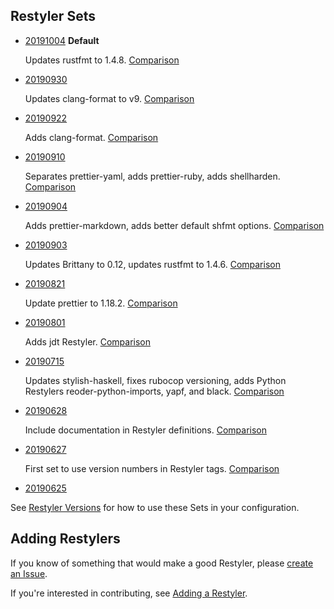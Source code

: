## Restyler Sets

- [20191004](https://github.com/restyled-io/restylers/blob/20191004/restylers.yaml) **Default**

  Updates rustfmt to 1.4.8. [Comparison](https://github.com/restyled-io/restylers/compare/20190930...20191004)

- [20190930](https://github.com/restyled-io/restylers/blob/20190930/restylers.yaml)

  Updates clang-format to v9. [Comparison](https://github.com/restyled-io/restylers/compare/20190922...20190930)

- [20190922](https://github.com/restyled-io/restylers/blob/20190922/restylers.yaml)

  Adds clang-format. [Comparison](https://github.com/restyled-io/restylers/compare/20190910...20190922)

- [20190910](https://github.com/restyled-io/restylers/blob/20190910/restylers.yaml)

  Separates prettier-yaml, adds prettier-ruby, adds shellharden. [Comparison](https://github.com/restyled-io/restylers/compare/20190904...20190910)

- [20190904](https://github.com/restyled-io/restylers/blob/20190904/restylers.yaml)

  Adds prettier-markdown, adds better default shfmt options. [Comparison](https://github.com/restyled-io/restylers/compare/20190903...20190904)

- [20190903](https://github.com/restyled-io/restylers/blob/20190903/restylers.yaml)

  Updates Brittany to 0.12, updates rustfmt to 1.4.6. [Comparison](https://github.com/restyled-io/restylers/compare/20190821...20190903)

- [20190821](https://github.com/restyled-io/restylers/blob/20190821/restylers.yaml)

  Update prettier to 1.18.2. [Comparison](https://github.com/restyled-io/restylers/compare/20190801...20190821)

- [20190801](https://github.com/restyled-io/restylers/blob/20190801/restylers.yaml)

  Adds jdt Restyler. [Comparison](https://github.com/restyled-io/restylers/compare/20190715...20190801)

- [20190715](https://github.com/restyled-io/restylers/blob/20190715/restylers.yaml)

  Updates stylish-haskell, fixes rubocop versioning, adds Python Restylers reoder-python-imports, yapf, and black. [Comparison](https://github.com/restyled-io/restylers/compare/20190628...20190715)

- [20190628](https://github.com/restyled-io/restylers/blob/20190628/restylers.yaml)

  Include documentation in Restyler definitions. [Comparison](https://github.com/restyled-io/restylers/compare/20190627...20190628)

- [20190627](https://github.com/restyled-io/restylers/blob/20190627/restylers.yaml)

  First set to use version numbers in Restyler tags. [Comparison](https://github.com/restyled-io/restylers/compare/20190625...20190627)

- [20190625](https://github.com/restyled-io/restylers/blob/20190625/restylers.yaml)

See [Restyler Versions](https://github.com/restyled-io/restyled.io/wiki/Restyler-Versions) for how to use these Sets in your configuration.

## Adding Restylers

If you know of something that would make a good Restyler, please [create an Issue](https://github.com/restyled-io/restylers/issues/new?title=some-auto-formatter&body=https://their-homepage.com).

If you're interested in contributing, see [Adding a Restyler](https://github.com/restyled-io/restyled.io/wiki/Adding-a-Restyler).